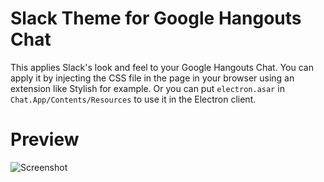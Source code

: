 Slack Theme for Google Hangouts Chat
====================================

This applies Slack's look and feel to your Google Hangouts Chat.
You can apply it by injecting the CSS file in the page in your browser using
an extension like Stylish for example.
Or you can put `electron.asar` in `Chat.App/Contents/Resources` to use it
in the Electron client.

Preview
========

![Screenshot](https://user-images.githubusercontent.com/3884900/37156764-f398a696-22de-11e8-90f8-ebca25780551.png)
